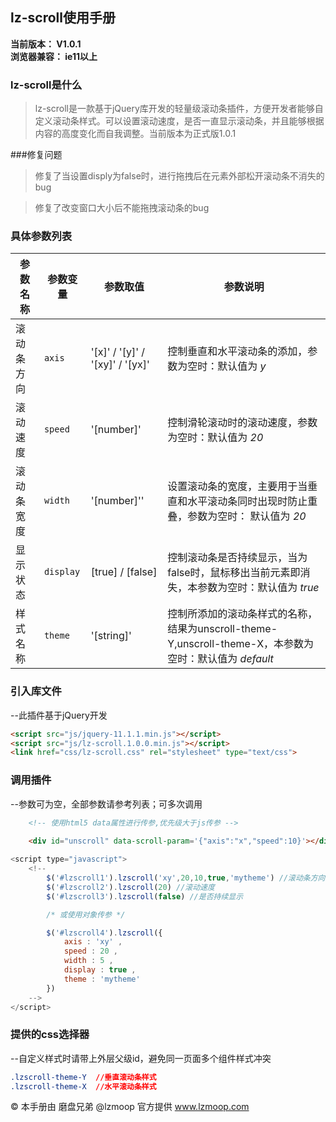 ## lz-scroll使用手册
**当前版本： V1.0.1**
<br>
**浏览器兼容： ie11以上**
### lz-scroll是什么
>lz-scroll是一款基于jQuery库开发的轻量级滚动条插件，方便开发者能够自定义滚动条样式。可以设置滚动速度，是否一直显示滚动条，并且能够根据内容的高度变化而自我调整。当前版本为正式版1.0.1

###修复问题
> 修复了当设置disply为false时，进行拖拽后在元素外部松开滚动条不消失的bug

> 修复了改变窗口大小后不能拖拽滚动条的bug

### 具体参数列表

| 参数名称 | 参数变量 | 参数取值 | 参数说明 |
|-----------|------------|------------|------------|
| 滚动条方向          |`axis`        |'[x]' / '[y]' / '[xy]' / '[yx]'      |控制垂直和水平滚动条的添加，参数为空时：默认值为 *y*
| 滚动速度          |`speed`     |'[number]'   				 		|控制滑轮滚动时的滚动速度，参数为空时：默认值为 *20*
| 滚动条宽度          |`width`      |'[number]''|设置滚动条的宽度，主要用于当垂直和水平滚动条同时出现时防止重叠，参数为空时： 默认值为 *20*
| 显示状态          |`display`   |[true] / [false]  |控制滚动条是否持续显示，当为false时，鼠标移出当前元素即消失，本参数为空时：默认值为 *true*  
| 样式名称          |`theme`      |'[string]' |控制所添加的滚动条样式的名称，结果为unscroll-theme-Y,unscroll-theme-X，本参数为空时：默认值为 *default*   

### 引入库文件
--此插件基于jQuery开发
```HTML
<script src="js/jquery-11.1.1.min.js"></script>
<script src="js/lz-scroll.1.0.0.min.js"></script>
<link href="css/lz-scroll.css" rel="stylesheet" type="text/css">
```	

### 调用插件
--参数可为空，全部参数请参考列表；可多次调用
```html
	<!-- 使用html5 data属性进行传参,优先级大于js传参 -->
	
	<div id="unscroll" data-scroll-param='{"axis":"x","speed":10}'></div>
```

```javascript
<script type="javascript">
    <!--
    	$('#lzscroll1').lzscroll('xy',20,10,true,'mytheme') //滚动条方向 滚动速度 滚动条宽度 是否持续显示 样式名 
		$('#lzscroll2').lzscroll(20) //滚动速度
		$('#lzscroll3').lzscroll(false) //是否持续显示

        /* 或使用对象传参 */

        $('#lzscroll4').lzscroll({
            axis : 'xy' ,
            speed : 20 ,
            width : 5 ,
            display : true ,
            theme : 'mytheme'
        })
    -->
</script>
```

### 提供的css选择器
--自定义样式时请带上外层父级id，避免同一页面多个组件样式冲突
```css
.lzscroll-theme-Y  //垂直滚动条样式
.lzscroll-theme-X  //水平滚动条样式
```
© 本手册由 磨盘兄弟 @lzmoop 官方提供 www.lzmoop.com
